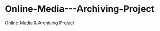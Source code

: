 Online-Media---Archiving-Project
================================

Online Media &amp; Archiving Project
